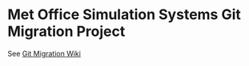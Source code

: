# Met Office Simulation Systems Git Migration Project

See
[Git Migration Wiki](https://github.com/MetOffice/simulation-systems/wiki/Git-Migration)
